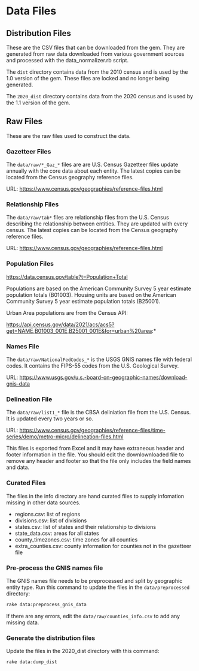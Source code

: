 # Data Files

## Distribution Files

These are the CSV files that can be downloaded from the gem. They are generated from raw data downloaded from various government sources and processed with the data_normalizer.rb script.

The `dist` directory contains data from the 2010 census and is used by the 1.0 version of the gem. These files are locked and no longer being generated.

The `2020_dist` directory contains data from the 2020 census and is used by the 1.1 version of the gem.

## Raw Files

These are the raw files used to construct the data.

### Gazetteer Files

The `data/raw/*_Gaz_*` files are are U.S. Census Gazetteer files update annually with the core data about each entity. The latest copies can be located from the Census geography reference files.

URL: https://www.census.gov/geographies/reference-files.html

### Relationship Files

The `data/raw/tab*` files are relationship files from the U.S. Census describing the relationship between entities. They are updated with every census. The latest copies can be located from the Census geography reference files.

URL: https://www.census.gov/geographies/reference-files.html

### Population Files

https://data.census.gov/table?t=Population+Total

Populations are based on the American Community Survey 5 year estimate population totals (B01003).
Housing units are based on the American Community Survey 5 year estimate population totals (B25001).

Urban Area populations are from the Census API:

https://api.census.gov/data/2021/acs/acs5?get=NAME,B01003_001E,B25001_001E&for=urban%20area:*

### Names File

The `data/raw/NationalFedCodes_*` is the USGS GNIS names file with federal codes. It contains the FIPS-55 codes from the U.S. Geological Survey.

URL: https://www.usgs.gov/u.s.-board-on-geographic-names/download-gnis-data

### Delineation File

The `data/raw/list1_*` file is the CBSA deliniation file from the U.S. Census. It is updated every two years or so.

URL: https://www.census.gov/geographies/reference-files/time-series/demo/metro-micro/delineation-files.html

This files is exported from Excel and it may have extraneous header and footer information in the file. You should edit the downlownloaded file to remove any header and footer so that the file only includes the field names and data.

### Curated Files

The files in the info directory are hand curated files to supply infomation missing in other data sources.

- regions.csv: list of regions
- divisions.csv: list of divisions
- states.csv: list of states and their relationship to divisions
- state_data.csv: areas for all states
- county_timezones.csv: time zones for all counties
- extra_counties.csv: county information for counties not in the gazetteer file

### Pre-process the GNIS names file

The GNIS names file needs to be preprocessed and split by geographic entity type. Run this command to update the files in the `data/preprocessed` directory:

```bash
rake data:preprocess_gnis_data
```

If there are any errors, edit the `data/raw/counties_info.csv` to add any missing data.

### Generate the distribution files

Update the files in the 2020_dist directory with this command:

```bash
rake data:dump_dist
```